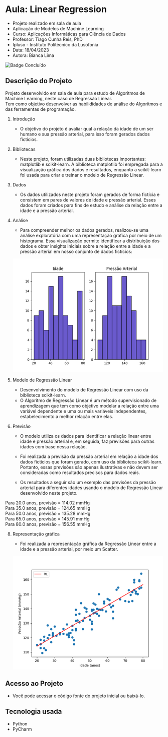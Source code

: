 # Aula: Linear Regression

- Projeto realizado em sala de aula
- Aplicação de Modelos de Machine Learning
- Curso: Aplicações Informáticas para Ciência de Dados
- Professor: Tiago Cunha Reis, PhD
- Ipluso - Instituto Politécnico da Lusofonia
- Data: 18/04/2023
- Autora: Bianca Lima

![Badge Concluído](http://img.shields.io/static/v1?label=STATUS&message=CONCLUÍDO&color=GREEN&style=for-the-badge)

## Descrição do Projeto

Projeto desenvolvido em sala de aula para estudo de Algoritmos de Machine Learning, neste caso de Regressão Linear.  
Tem como objetivo desenvolver as habilididades de análise do Algoritmos e das ferramentas de programação.  

 1. Introdução
    - O objetivo do projeto é avaliar qual a relação da idade de um ser humano e sua pressão arterial, para isso foram gerados dados fictícios.
  
 2. Bibliotecas
    - Neste projeto, foram utilizadas duas bibliotecas importantes: matplotlib e scikit-learn.  A biblioteca matplotlib foi empregada para a visualização gráfica dos dados e resultados, enquanto a scikit-learn foi usada para criar e treinar o modelo de Regressão Linear.

 3. Dados
    - Os dados utilizados neste projeto foram gerados de forma fictícia e consistem em pares de valores de idade e pressão arterial. Esses dados foram criados para fins de estudo e análise da relação entre a idade e a pressão arterial.

 4. Análise
    -  Para compreender melhor os dados gerados, realizou-se uma análise exploratória com uma representação gráfica por meio de um histograma. Essa visualização permite identificar a distribuição dos dados e obter insights iniciais sobre a relação entre a idade e a pressão arterial em nosso conjunto de dados fictícios:

     ![Image](Histograms.png)

 6. Modelo de Regressão Linear
    - Desenvolvimento do modelo de Regressão Linear com uso da biblioteca scikit-learn.
    - O Algoritmo de Regressão Linear é um método supervisionado de aprendizagem que tem como objetivo modelar a relação entre uma variável dependente e uma ou mais variáveis independentes, estabelecimento a melhor relação entre elas.
   
 6. Previsão
    - O modelo utiliza os dados para identificar a relação linear entre idade e pressão arterial e, em seguida, faz previsões para outras idades com base nessa relação.
    - Foi realizada a previsão da pressão arterial em relação a idade dos dados fictícios que foram gerado, com uso da biblioteca scikit-learn. Portanto, essas previsões são apenas ilustrativas e não devem ser consideradas como resultados precisos para dados reais.
     
    - Os resultados a seguir são um exemplo das previsões da pressão arterial para diferentes idades usando o modelo de Regressão Linear desenvolvido neste projeto.  

   Para 20.0 anos, previsão = 114.02 mmHg  
   Para 35.0 anos, previsão = 124.65 mmHg  
   Para 50.0 anos, previsão = 135.28 mmHg  
   Para 65.0 anos, previsão = 145.91 mmHg  
   Para 80.0 anos, previsão = 156.55 mmHg  

 8. Representação gráfica
    - Foi realizada a representação gráfica da Regressão Linear entre a idade e a pressão arterial, por meio um Scatter.

     ![Image](Scatter.png)
     
## Acesso ao Projeto

- Você pode acessar o código fonte do projeto inicial ou baixá-lo.

## Tecnologia usada
 
 - Python
 - PyCharm
